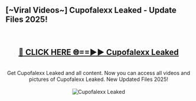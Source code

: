 <h2>[~Viral Videos~] Cupofalexx Leaked - Update Files 2025!</h2>
<br>
<div align="center">
<h2><a href="https://betterlinks.top/A2PfLJ" rel="nofollow">🔴 CLICK HERE 🌐==►► Cupofalexx Leaked</a></h2>
<br>
Get Cupofalexx Leaked and all content. Now you can access all videos and pictures of Cupofalexx Leaked. New Updated Files 2025!
<br>
<br>
<a href="https://betterlinks.top/A2PfLJ" rel="nofollow" data-target="animated-image.originalLink"><img src="https://i.ibb.co.com/WyWwxjT/player-gif2.gif" alt="Cupofalexx Leaked" style="max-width: 100%; display: inline-block;" data-target="animated-image.originalImage"></a>
</div>
<br>
